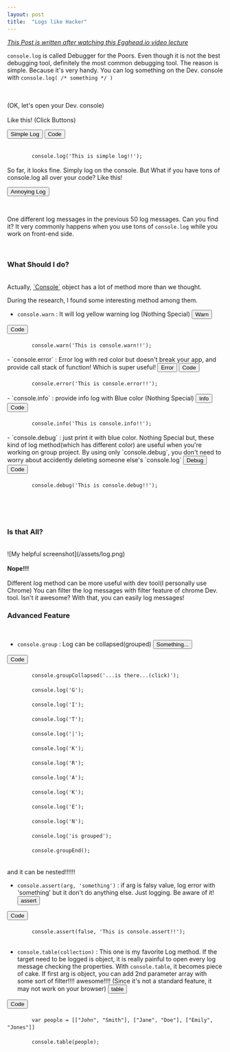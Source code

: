 ```yaml
---
layout: post
title:  "Logs like Hacker"
---
```


<a href="https://egghead.io/series/js-console-for-power-users" target="_blank"><em>This Post is written after watching this Egghead.io video lecture</em></a>
<br>

`console.log` is called Debugger for the Poors. Even though it is not the best debugging tool, definitely the most common debugging tool. The reason is simple. Because it's very handy. You can log something on the Dev. console with `console.log( /* something */ )`
<!--excerpt_separator-->

<br>
<br>
(OK, let's open your Dev. console) <br>
<br>
Like this! (Click Buttons)
<br>

<button class="btn btn-primary" type="button" id="log1">Simple Log</button>
<button class="btn btn-primary" type="button" data-toggle="collapse" data-target="#collapseExample1" aria-expanded="false" aria-controls="collapseExample1">
  Code
</button>
<div class="collapse" id="collapseExample1">
  <div class="well">
    <code>
        console.log('This is simple log!!');
    </code>
  </div>
</div>
<script>
    document.getElementById('log1').addEventListener('click', function() {
        console.log('This is simple log!!!!');
    });
</script>
So far, it looks fine. Simply log on the console. But What if you have tons of console.log all over your code? Like this!

<button class="btn btn-warning" type="button" id="log2">Annoying Log</button>
<script>
    document.getElementById('log2').addEventListener('click', function() {
        for(var i = 0; i != 50; i++) {
            if(i === 20) {
                console.log('This is simple log!!!!ZO ');
            } else {
                console.log('This is simple log!!!!' + i);
            }
        }
    });
</script>
<br>

One different log messages in the previous 50 log messages. Can you find it? It very commonly happens when you use tons of `console.log` while you work on front-end side.

<br>
<h3>What Should I do?</h3>
<br>
Actually, <a href="https://developer.mozilla.org/en-US/docs/Web/API/Console" target="_blank">`Console`</a> object has a lot of method more than we thought.

During the research, I found some interesting method among them.



- `console.warn` : It will log yellow warning log (Nothing Special)  <button class="btn btn-warning btn-xs" type="button" id="log3">Warn</button>
<button class="btn btn-primary btn-xs" type="button" data-toggle="collapse" data-target="#collapseExample3" aria-expanded="false" aria-controls="collapseExample1">
  Code
</button>
<div class="collapse" id="collapseExample3">
  <div class="well">
    <code>
        console.warn('This is console.warn!!');
    </code>
  </div>
</div>
<script>
    document.getElementById('log3').addEventListener('click', function() {
        console.warn('This is console.warn!!!!');
    });
</script>
- `console.error` : Error log with red color but doesn't break your app, and provide call stack of function! Which is super useful! <button class="btn btn-danger btn-xs" type="button" id="log4">Error</button>
<button class="btn btn-primary btn-xs" type="button" data-toggle="collapse" data-target="#collapseExample4" aria-expanded="false" aria-controls="collapseExample1">
  Code
</button>
<div class="collapse" id="collapseExample4">
  <div class="well">
    <code>
        console.error('This is console.error!!');
    </code>
  </div>
</div>
<script>
    document.getElementById('log4').addEventListener('click', function() {
        console.error('This is console.error!!!!');
    });
</script>
- `console.info` : provide info log with Blue color (Nothing Special) <button class="btn btn-info btn-xs" type="button" id="log5">Info</button>
<button class="btn btn-primary btn-xs" type="button" data-toggle="collapse" data-target="#collapseExample5" aria-expanded="false" aria-controls="collapseExample1">
  Code
</button>
<div class="collapse" id="collapseExample5">
  <div class="well">
    <code>
        console.info('This is console.info!!');
    </code>
  </div>
</div>
<script>
    document.getElementById('log5').addEventListener('click', function() {
        console.info('This is console.info!!!!');
    });
</script>
- `console.debug` : just print it with blue color. Nothing Special but, these kind of log method(which has different color) are useful when you're working on group project. By using only `console.debug`, you don't need to worry about accidently deleting someone else's `console.log` <button class="btn btn-primary btn-xs" type="button" id="log6">Debug</button>
<button class="btn btn-primary btn-xs" type="button" data-toggle="collapse" data-target="#collapseExample6" aria-expanded="false" aria-controls="collapseExample1">
  Code
</button>
<div class="collapse" id="collapseExample6">
  <div class="well">
    <code>
        console.debug('This is console.debug!!');
    </code>
  </div>
</div>
<script>
    document.getElementById('log6').addEventListener('click', function() {
        console.debug('This is console.debug!!!!');
    });
</script>
<br>
<br>
<br>
<h3>Is that All?</h3>
<br>
![My helpful screenshot](/assets/log.png)
<br>
<br>
<strong>Nope!!!</strong><br><br> Different log method can be more useful with dev tool(I personally use Chrome)
You can filter the log messages with filter feature of chrome Dev. tool. Isn't it awesome? With that, you can easily log messages!

<br>
<h3>Advanced Feature</h3>
<br>

- `console.group` : Log can be collapsed(grouped) <button class="btn btn-primary btn-xs" type="button" id="log7">Something...</button>
<button class="btn btn-primary btn-xs" type="button" data-toggle="collapse" data-target="#collapseExample7" aria-expanded="false" aria-controls="collapseExample1">
  Code
</button>
<div class="collapse" id="collapseExample7">
  <div class="well">
    <code>
        console.groupCollapsed('...is there...(click)');<br>
        console.log('G');<br>
        console.log('I');<br>
        console.log('T');<br>
        console.log('|');<br>
        console.log('K');<br>
        console.log('R');<br>
        console.log('A');<br>
        console.log('K');<br>
        console.log('E');<br>
        console.log('N');<br>
        console.log('is grouped');<br>
        console.groupEnd();<br>
    </code>
  </div>
</div>
<script>
    document.getElementById('log7').addEventListener('click', function() {
        console.groupCollapsed('...is there...(click)'); 
        console.log('G');
        console.log('I');
        console.log('T');
        console.log('|');
        console.log('K');
        console.log('R');
        console.log('A');
        console.log('K');
        console.log('E');
        console.log('N');
        console.log('is grouped');
        console.groupEnd();
    });
</script>
and it can be nested!!!!!!
<br>

- `console.assert(arg, 'something')` : if arg is falsy value, log error with 'something' but it don't do anything else. Just logging. Be aware of it! <button class="btn btn-danger btn-xs" type="button" id="log8">assert</button>
<button class="btn btn-primary btn-xs" type="button" data-toggle="collapse" data-target="#collapseExample8" aria-expanded="false" aria-controls="collapseExample1">
  Code
</button>
<div class="collapse" id="collapseExample8">
  <div class="well">
    <code>
        console.assert(false, 'This is console.assert!!');
    </code>
  </div>
</div>
<script>
    document.getElementById('log8').addEventListener('click', function() {
        console.assert(false, 'This is console.assert!!!!');
    });
</script>

- `console.table(collection)` : This one is my favorite Log method. If the target need to be logged is object, it is really painful to open every log message checking the properties. With `console.table`, it becomes piece of cake. If first arg is object, you can add 2nd parameter array with some sort of filter!!!! awesome!!!! (Since it's not a standard feature, it may not work on your browser) <button class="btn btn-danger btn-xs" type="button" id="log9">table</button>
<button class="btn btn-primary btn-xs" type="button" data-toggle="collapse" data-target="#collapseExample9" aria-expanded="false" aria-controls="collapseExample1">
  Code
</button>
<div class="collapse" id="collapseExample9">
  <div class="well">
    <code>
        var people = [["John", "Smith"], ["Jane", "Doe"], ["Emily", "Jones"]] <br>
        console.table(people);<br>
    </code>
  </div>
</div>
<script>
    document.getElementById('log9').addEventListener('click', function() {
        var people = [["John", "Smith"], ["Jane", "Doe"], ["Emily", "Jones"]]
        console.table(people);
    });
</script>

